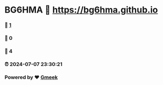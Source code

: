 # BG6HMA :link: https://bg6hma.github.io 
### :page_facing_up: [1](https://bg6hma.github.io/tag.html) 
### :speech_balloon: 0 
### :hibiscus: 4 
### :alarm_clock: 2024-07-07 23:30:21 
### Powered by :heart: [Gmeek](https://github.com/Meekdai/Gmeek)
